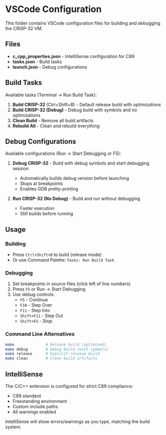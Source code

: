 # VSCode Configuration

This folder contains VSCode configuration files for building and debugging the CRISP-32 VM.

## Files

- **c_cpp_properties.json** - IntelliSense configuration for C89
- **tasks.json** - Build tasks
- **launch.json** - Debug configurations

## Build Tasks

Available tasks (Terminal → Run Build Task):

1. **Build CRISP-32** (Ctrl+Shift+B) - Default release build with optimizations
2. **Build CRISP-32 (Debug)** - Debug build with symbols and no optimizations
3. **Clean Build** - Remove all build artifacts
4. **Rebuild All** - Clean and rebuild everything

## Debug Configurations

Available configurations (Run → Start Debugging or F5):

1. **Debug CRISP-32** - Build with debug symbols and start debugging session
   - Automatically builds debug version before launching
   - Stops at breakpoints
   - Enables GDB pretty-printing

2. **Run CRISP-32 (No Debug)** - Build and run without debugging
   - Faster execution
   - Still builds before running

## Usage

### Building
- Press `Ctrl+Shift+B` to build (release mode)
- Or use Command Palette: `Tasks: Run Build Task`

### Debugging
1. Set breakpoints in source files (click left of line numbers)
2. Press `F5` or Run → Start Debugging
3. Use debug controls:
   - `F5` - Continue
   - `F10` - Step Over
   - `F11` - Step Into
   - `Shift+F11` - Step Out
   - `Shift+F5` - Stop

### Command Line Alternatives
```bash
make              # Release build (optimized)
make debug        # Debug build (with symbols)
make release      # Explicit release build
make clean        # Clean build artifacts
```

## IntelliSense

The C/C++ extension is configured for strict C89 compliance:
- C89 standard
- Freestanding environment
- Custom include paths
- All warnings enabled

IntelliSense will show errors/warnings as you type, matching the build system.
